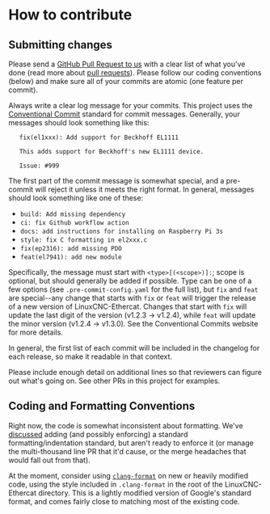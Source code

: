 # How to contribute

## Submitting changes

Please send a [GitHub Pull Request to
us](https://github.com/linuxcnc-ethercat/linuxcnc-ethercat/pull/new/master)
with a clear list of what you've done (read more about [pull
requests](http://help.github.com/pull-requests/)). Please follow our
coding conventions (below) and make sure all of your commits are
atomic (one feature per commit).

Always write a clear log message for your commits.  This project uses
the [Conventional
Commit](https://www.conventionalcommits.org/en/v1.0.0/) standard for
commit messages.  Generally, your messages should look something like
this:

```
   fix(el1xxx): Add support for Beckhoff EL1111

   This adds support for Beckhoff's new EL1111 device.

   Issue: #999
```

The first part of the commit message is somewhat special, and a
pre-commit will reject it unless it meets the right format.  In
general, messages should look something like one of these:

- `build: Add missing dependency`
- `ci: fix Github workflow action`
- `docs: add instructions for installing on Raspberry Pi 3s`
- `style: fix C formatting in el2xxx.c`
- `fix(ep2316): add missing PDO`
- `feat(el7941): add new module`

Specifically, the message must start with `<type>[(<scope>)]:`; scope
is optional, but should generally be added if possible.  Type can be
one of a few options (see `.pre-commit-config.yaml` for the full
list), but `fix` and `feat` are special--any change that starts with
`fix` or `feat` will trigger the release of a new version of
LinuxCNC-Ethercat.  Changes that start with `fix` will update the last
digit of the version (v1.2.3 -> v1.2.4), while `feat` will update the
minor version (v1.2.4 -> v1.3.0).  See the Conventional Commits
website for more details.

In general, the first list of each commit will be included in the
changelog for each release, so make it readable in that context.

Please include enough detail on additional lines so that reviewers can
figure out what's going on.  See other PRs in this project for examples.

## Coding and Formatting Conventions

Right now, the code is somewhat inconsistent about formatting.  We've
[discussed](https://github.com/linuxcnc-ethercat/linuxcnc-ethercat/issues/3)
adding (and possibly enforcing) a standard formatting/indentation
standard, but aren't ready to enforce it (or manage the multi-thousand
line PR that it'd cause, or the merge headaches that would fall out
from that).

At the moment, consider using
[`clang-format`](https://clang.llvm.org/docs/ClangFormat.html) on new
or heavily modified code, using the style included in `.clang-format`
in the root of the LinuxCNC-Ethercat directory.  This is a lightly
modified version of Google's standard format, and comes fairly close
to matching most of the existing code.

